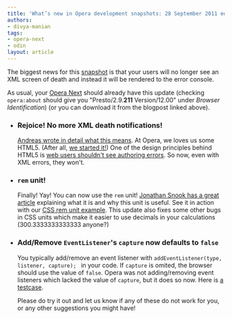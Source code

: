 ```yaml
---
title: 'What’s new in Opera development snapshots: 28 September 2011 edition'
authors:
- divya-manian
tags:
- opera-next
- odin
layout: article
---
```

<p>The biggest news for this <a href="http://my.opera.com/desktopteam/blog/2011/09/28/core-bookmark-star">snapshot</a> is that your users will no longer see an XML screen of death and instead it will be rendered to the error console.</p>
<p>As usual, your <a href="http://www.opera.com/browser/next/">Opera Next</a> should already have this update (checking <code>opera:about</code> should give you &quot;Presto/2.9.<b>211</b> Version/12.00&quot; under <i>Browser Identification</i>) (or you can download it from the blogpost linked above).</p>
<ul>
<li>
  <h3>Rejoice! No more XML death notifications!</h3>
  <p><a href="http://my.opera.com/ODIN/blog/2011/09/28/no-more-xml-parsing-failed-errors">Andreas wrote in detail what this means</a>. At Opera, we loves us some HTML5. (After all, <a href="http://dev.w3.org/html5/spec/introduction.html#history-1">we started it!</a>) One of the design principles behind HTML5 is <a href="http://www.w3.org/TR/html-design-principles/#handle-errors">web users shouldn&#39;t see authoring errors</a>. So now, even with XML errors, they won&#39;t. </p>
</li>
<li><h3><code>rem</code> unit!</h3>
  <p>Finally! Yay! You can now use the <code>rem</code> unit! <a href="http://snook.ca/archives/html_and_css/font-size-with-rem">Jonathan Snook has a great article</a> explaining what it is and why this unit is useful. See it in action with our <a href="http://jsfiddle.net/pepelsbey/TDSUw/">CSS rem unit example</a>. This update also fixes some other bugs in CSS units which make it easier to use decimals in your calculations (300.3333333333333 anyone?)</p>
</li>
<li>
  <h3>Add/Remove <code>EventListener</code>&#39;s <code>capture</code> now defaults to <code>false</code></h3>
  <p>You typically add/remove an event listener with <code>addEventListener(type, listener, capture); </code> in your code. If <code>capture</code> is omited, the browser should use the value of <code>false</code>. Opera was not adding/removing event listeners which lacked the value of <code>capture</code>, but it does so now. Here is <a href="http://jsfiddle.net/2sTJj/1/">a testcase</a>.</p>
</li>
<p>Please do try it out and let us know if any of these do not work for you, or any other suggestions you might have!</p></ul>
